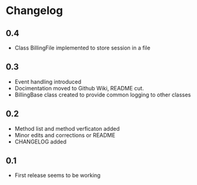 # Changelog
## 0.4
- Class BillingFile implemented to store session in a file

## 0.3
- Event handling introduced
- Docimentation moved to Github Wiki, README cut.
- BillingBase class created to provide common logging to other classes

## 0.2
- Method list and method verficaton added
- Minor edits and corrections or README
- CHANGELOG added

## 0.1
- First release seems to be working